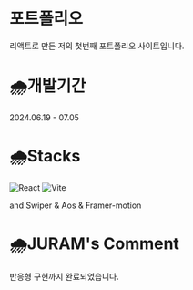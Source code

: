 # 포트폴리오
리액트로 만든 저의 첫번째 포트폴리오 사이트입니다.

# 🌧개발기간
2024.06.19 - 07.05

#  🌧Stacks
![React](https://img.shields.io/badge/react-%2320232a.svg?style=for-the-badge&logo=react&logoColor=%2361DAFB)
![Vite](https://img.shields.io/badge/vite-%23646CFF.svg?style=for-the-badge&logo=vite&logoColor=white)

and Swiper & Aos & Framer-motion

#  🌧JURAM's Comment
반응형 구현까지 완료되었습니다.
